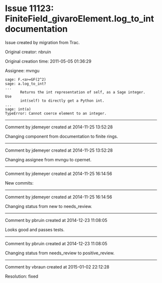 # Issue 11123: FiniteField_givaroElement.log_to_int documentation

Issue created by migration from Trac.

Original creator: nbruin

Original creation time: 2011-05-05 01:36:29

Assignee: mvngu


```
sage: F.<a>=GF(2^2)
sage: a.log_to_int?
...
       Returns the int representation of self, as a Sage integer.   Use
       int(self) to directly get a Python int.
...
sage: int(a)
TypeError: Cannot coerce element to an integer.
```



---

Comment by jdemeyer created at 2014-11-25 13:52:28

Changing component from documentation to finite rings.


---

Comment by jdemeyer created at 2014-11-25 13:52:28

Changing assignee from mvngu to cpernet.


---

Comment by jdemeyer created at 2014-11-25 16:14:56

New commits:


---

Comment by jdemeyer created at 2014-11-25 16:14:56

Changing status from new to needs_review.


---

Comment by pbruin created at 2014-12-23 11:08:05

Looks good and passes tests.


---

Comment by pbruin created at 2014-12-23 11:08:05

Changing status from needs_review to positive_review.


---

Comment by vbraun created at 2015-01-02 22:12:28

Resolution: fixed
